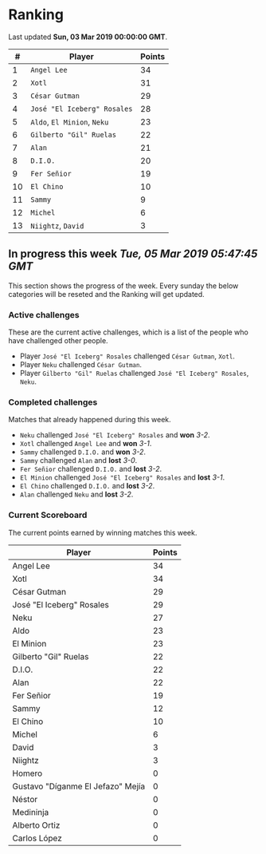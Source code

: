 # Ranking

Last updated **Sun, 03 Mar 2019 00:00:00 GMT**.

|#|Player|Points|
|---|---|---|
|1|`Angel Lee`|34|
|2|`Xotl`|31|
|3|`César Gutman`|29|
|4|`José "El Iceberg" Rosales`|28|
|5|`Aldo`, `El Minion`, `Neku`|23|
|6|`Gilberto "Gil" Ruelas`|22|
|7|`Alan`|21|
|8|`D.I.O.`|20|
|9|`Fer Señior`|19|
|10|`El Chino`|10|
|11|`Sammy`|9|
|12|`Michel`|6|
|13|`Niightz`, `David`|3|

## In progress this week *Tue, 05 Mar 2019 05:47:45 GMT*
This section shows the progress of the week. Every sunday the below categories will be reseted and the Ranking will get updated.

### Active challenges
These are the current active challenges, which is a list of the people who have challenged other people.

* Player `José "El Iceberg" Rosales` challenged `César Gutman`, `Xotl`.
* Player `Neku` challenged `César Gutman`.
* Player `Gilberto "Gil" Ruelas` challenged `José "El Iceberg" Rosales`, `Neku`.

### Completed challenges
Matches that already happened during this week.

* `Neku` challenged `José "El Iceberg" Rosales` and **won** *3-2*.
* `Xotl` challenged `Angel Lee` and **won** *3-1*.
* `Sammy` challenged `D.I.O.` and **won** *3-2*.
* `Sammy` challenged `Alan` and **lost** *3-0*.
* `Fer Señior` challenged `D.I.O.` and **lost** *3-2*.
* `El Minion` challenged `José "El Iceberg" Rosales` and **lost** *3-1*.
* `El Chino` challenged `D.I.O.` and **lost** *3-2*.
* `Alan` challenged `Neku` and **lost** *3-2*.

### Current Scoreboard
The current points earned by winning matches this week.

|Player|Points|
|---|---|
|Angel Lee|34|
|Xotl|34|
|César Gutman|29|
|José "El Iceberg" Rosales|29|
|Neku|27|
|Aldo|23|
|El Minion|23|
|Gilberto "Gil" Ruelas|22|
|D.I.O.|22|
|Alan|22|
|Fer Señior|19|
|Sammy|12|
|El Chino|10|
|Michel|6|
|David|3|
|Niightz|3|
|Homero|0|
|Gustavo "Díganme El Jefazo" Mejía|0|
|Néstor|0|
|Medininja|0|
|Alberto Ortiz|0|
|Carlos López|0|